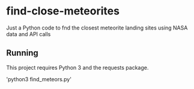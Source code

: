 # find-close-meteorites
Just a Python code to fnd the closest meteorite landing sites using NASA data and API calls

## Running 

This project requires Python 3 and the requests package.

'python3 find_meteors.py'
